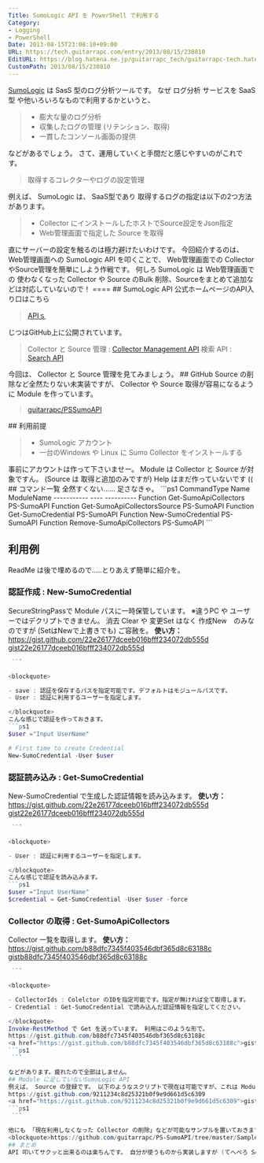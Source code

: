 ```yaml
---
Title: SumoLogic API を PowerShell で利用する
Category:
- Logging
- PowerShell
Date: 2013-08-15T23:08:10+09:00
URL: https://tech.guitarrapc.com/entry/2013/08/15/230810
EditURL: https://blog.hatena.ne.jp/guitarrapc_tech/guitarrapc-tech.hatenablog.com/atom/entry/11696248318757675890
CustomPath: 2013/08/15/230810
---
```


<a href="http://www.sumologic.com/" target="_blank">SumoLogic</a> は SasS 型のログ分析ツールです。 なぜ ログ分析 サービスを SaaS型 や他いろいろなもので利用するかというと、
<blockquote>

- 膨大な量のログ分析
- 収集したログの管理 (リテンション、取得)
- 一貫したコンソール画面の提供

</blockquote>
などがあるでしょう。 さて、運用していくと手間だと感じやすいのがこれです。
<blockquote>取得するコレクターやログの設定管理</blockquote>
例えば、 SumoLogic は、 SaaS型であり 取得するログの指定は以下の2つ方法があります。
<blockquote>

- Collector にインストールしたホストでSource設定をJson指定
- Web管理画面で指定した Source を取得

</blockquote>
直にサーバーの設定を触るのは極力避けたいわけです。 今回紹介するのは、Web管理画面への SumoLogic API を叩くことで、 Web管理画面での Collector やSource管理を簡単にしよう作戦です。 何しろ SumoLogic は Web管理画面での 使わなくなった Collector や Source のBulk 削除、Sourceをまとめて追加などは対応していないので！ ====
## SumoLogic API
公式ホームページのAPI入り口はこちら
<blockquote><a href="https://support.sumologic.com/forums/21733043-APIs" target="_blank">APIｓ</a></blockquote>
じつはGitHub上に公開されています。
<blockquote>Collector と Source 管理 : <a href="https://github.com/SumoLogic/sumo-api-doc/wiki/collector-management-api" target="_blank">Collector Management API</a> 検索 API : <a href="https://github.com/SumoLogic/sumo-api-doc/wiki/search-api" target="_blank">Search API</a></blockquote>
今回は、 Collector と Source 管理を見てみましょう。
## GitHub
Source の削除など全然たりない未実装ですが、 Collector や Source 取得が容易になるように Module を作っています。
<blockquote><a href="https://github.com/guitarrapc/PS-SumoAPI" target="_blank">guitarrapc/PSSumoAPI</a></blockquote>
## 利用前提
<blockquote>

- SumoLogic アカウント
- 一台のWindows や Linux に Sumo Collector をインストールする

</blockquote>
事前にアカウントは作って下さいませー。 Module は Collector と Source が対象ですん。 (Source は 取得と追加のみですが) Help はまだ作っていないです ((
## コマンド一覧
全然すくない...... 足さなきゃ。
```ps1
CommandType Name                        ModuleName
----------- ----                        ----------
Function    Get-SumoApiCollectors       PS-SumoAPI
Function    Get-SumoApiCollectorsSource PS-SumoAPI
Function    Get-SumoCredential          PS-SumoAPI
Function    New-SumoCredential          PS-SumoAPI
Function    Remove-SumoApiCollectors    PS-SumoAPI
```

## 利用例
ReadMe は後で埋めるので.....とりあえず簡単に紹介を。
### 認証作成 : New-SumoCredential
SecureStringPassで Module パスに一時保管しています。 ※違うPC や ユーザーではデクリプトできません。 消去 Clear や 変更Set はなく 作成New　のみなのですが (SetはNewで上書きでも) ご容赦を。 <strong>使い方：</strong>
https://gist.github.com/22e26177dceeb016bfff234072db555d
<a href="https://gist.github.com/22e26177dceeb016bfff234072db555d">gist22e26177dceeb016bfff234072db555d</a>
```ps1
 ```

<blockquote>

- save : 認証を保存するパスを指定可能です。デフォルトはモジュールパスです。
- User : 認証に利用するユーザーを指定します。

</blockquote>
こんな感じで認証を作っておきます。
```ps1
$user ="Input UserName"

# First time to create Credential
New-SumoCredential -User $user
```

### 認証読み込み : Get-SumoCredential
New-SumoCredential で生成した認証情報を読み込みます。 <strong>使い方：</strong>
https://gist.github.com/22e26177dceeb016bfff234072db555d
<a href="https://gist.github.com/22e26177dceeb016bfff234072db555d">gist22e26177dceeb016bfff234072db555d</a>
```ps1
 ```

<blockquote>

- User : 認証に利用するユーザーを指定します。

</blockquote>
こんな感じで認証を読み込みます。
```ps1
$user ="Input UserName"
$credential = Get-SumoCredential -User $user -force
```

### Collector の取得 : Get-SumoApiCollectors
Collector 一覧を取得します。 <strong>使い方：</strong>
https://gist.github.com/b88dfc7345f403546dbf365d8c63188c
<a href="https://gist.github.com/b88dfc7345f403546dbf365d8c63188c">gistb88dfc7345f403546dbf365d8c63188c</a>
```ps1
 ```

<blockquote>

- CollectorIds : Colelctor のIDを指定可能です。指定が無ければ全て取得します。
- Credential : Get-SumoCredential で読み込んだ認証情報を指定してください。

</blockquote>
Invoke-RestMethod で Get を送っています。 利用はこのような形で。
https://gist.github.com/b88dfc7345f403546dbf365d8c63188c
<a href="https://gist.github.com/b88dfc7345f403546dbf365d8c63188c">gistb88dfc7345f403546dbf365d8c63188c</a>
```ps1
 ```

などがあります。疲れたので全部はしません。
## Module に足していないSumoLogic API
例えば、 Source の登録です。 以下のようなスクリプトで現在は可能ですが、これは Module に追加する予定です。
https://gist.github.com/9211234c8d25321b0f9e9d661d5c6309
<a href="https://gist.github.com/9211234c8d25321b0f9e9d661d5c6309">gist9211234c8d25321b0f9e9d661d5c6309</a>
```ps1
 ```

他にも 「現在利用しなくなった Collector の削除」などが可能なサンプルを置いておきます。参考にどうぞ。
<blockquote>https://github.com/guitarrapc/PS-SumoAPI/tree/master/Sample</blockquote>
## まとめ
API 叩いてサクッと出来るのは楽ちんです。 自分が使うものから実装しますが (てへぺろ Source登録などは、 Workflow なり 並列化しないと現状は遅いのですけど。 ぜひ SumoLogic を使ってみてください。
